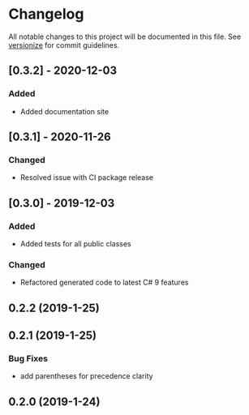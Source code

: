 # Changelog

All notable changes to this project will be documented in this file. See [versionize](https://github.com/saintedlama/versionize) for commit guidelines.

## [0.3.2] - 2020-12-03
### Added
- Added documentation site

## [0.3.1] - 2020-11-26
### Changed
- Resolved issue with CI package release

## [0.3.0] - 2019-12-03
### Added
- Added tests for all public classes

### Changed
- Refactored generated code to latest C# 9 features

## 0.2.2 (2019-1-25)

## 0.2.1 (2019-1-25)

### Bug Fixes

* add parentheses for precedence clarity

## 0.2.0 (2019-1-24)

